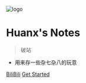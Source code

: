 <!-- _coverpage.md -->

![logo](https://ae01.alicdn.com/kf/He7baf644471040c89a0262504d56b7293.png)

# Huanx's Notes
> 破站

- 用来存一些杂七杂八的玩意

[BiliBili](https://space.bilibili.com/503842971)
[Get Started](#note)
